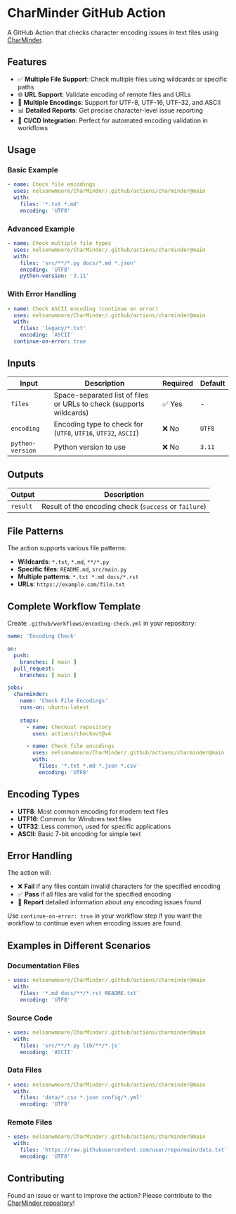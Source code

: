 # CharMinder GitHub Action

A GitHub Action that checks character encoding issues in text files using [CharMinder](https://github.com/nelsonwmoore/CharMinder).

## Features

- ✅ **Multiple File Support**: Check multiple files using wildcards or specific paths
- 🌐 **URL Support**: Validate encoding of remote files and URLs
- 🎯 **Multiple Encodings**: Support for UTF-8, UTF-16, UTF-32, and ASCII
- 📊 **Detailed Reports**: Get precise character-level issue reporting
- 🔄 **CI/CD Integration**: Perfect for automated encoding validation in workflows

## Usage

### Basic Example

```yaml
- name: Check file encodings
  uses: nelsonwmoore/CharMinder/.github/actions/charminder@main
  with:
    files: '*.txt *.md'
    encoding: 'UTF8'
```

### Advanced Example

```yaml
- name: Check multiple file types
  uses: nelsonwmoore/CharMinder/.github/actions/charminder@main
  with:
    files: 'src/**/*.py docs/*.md *.json'
    encoding: 'UTF8'
    python-version: '3.11'
```

### With Error Handling

```yaml
- name: Check ASCII encoding (continue on error)
  uses: nelsonwmoore/CharMinder/.github/actions/charminder@main
  with:
    files: 'legacy/*.txt'
    encoding: 'ASCII'
  continue-on-error: true
```

## Inputs

| Input | Description | Required | Default |
|-------|-------------|----------|---------|
| `files` | Space-separated list of files or URLs to check (supports wildcards) | ✅ Yes | - |
| `encoding` | Encoding type to check for (`UTF8`, `UTF16`, `UTF32`, `ASCII`) | ❌ No | `UTF8` |
| `python-version` | Python version to use | ❌ No | `3.11` |

## Outputs

| Output | Description |
|--------|-------------|
| `result` | Result of the encoding check (`success` or `failure`) |

## File Patterns

The action supports various file patterns:

- **Wildcards**: `*.txt`, `*.md`, `**/*.py`
- **Specific files**: `README.md`, `src/main.py`
- **Multiple patterns**: `*.txt *.md docs/*.rst`
- **URLs**: `https://example.com/file.txt`

## Complete Workflow Template

Create `.github/workflows/encoding-check.yml` in your repository:

```yaml
name: 'Encoding Check'

on:
  push:
    branches: [ main ]
  pull_request:
    branches: [ main ]

jobs:
  charminder:
    name: 'Check File Encodings'
    runs-on: ubuntu-latest
    
    steps:
      - name: Checkout repository
        uses: actions/checkout@v4

      - name: Check file encodings
        uses: nelsonwmoore/CharMinder/.github/actions/charminder@main
        with:
          files: '*.txt *.md *.json *.csv'
          encoding: 'UTF8'
```

## Encoding Types

- **UTF8**: Most common encoding for modern text files
- **UTF16**: Common for Windows text files
- **UTF32**: Less common, used for specific applications
- **ASCII**: Basic 7-bit encoding for simple text

## Error Handling

The action will:
- ❌ **Fail** if any files contain invalid characters for the specified encoding
- ✅ **Pass** if all files are valid for the specified encoding
- 📝 **Report** detailed information about any encoding issues found

Use `continue-on-error: true` in your workflow step if you want the workflow to continue even when encoding issues are found.

## Examples in Different Scenarios

### Documentation Files
```yaml
- uses: nelsonwmoore/CharMinder/.github/actions/charminder@main
  with:
    files: '*.md docs/**/*.rst README.txt'
    encoding: 'UTF8'
```

### Source Code
```yaml
- uses: nelsonwmoore/CharMinder/.github/actions/charminder@main
  with:
    files: 'src/**/*.py lib/**/*.js'
    encoding: 'ASCII'
```

### Data Files
```yaml
- uses: nelsonwmoore/CharMinder/.github/actions/charminder@main
  with:
    files: 'data/*.csv *.json config/*.yml'
    encoding: 'UTF8'
```

### Remote Files
```yaml
- uses: nelsonwmoore/CharMinder/.github/actions/charminder@main
  with:
    files: 'https://raw.githubusercontent.com/user/repo/main/data.txt'
    encoding: 'UTF8'
```

## Contributing

Found an issue or want to improve the action? Please contribute to the [CharMinder repository](https://github.com/nelsonwmoore/CharMinder)!


